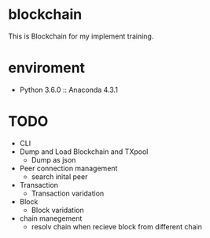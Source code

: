 # blockchain
This is Blockchain for my implement training.

# enviroment
- Python 3.6.0 :: Anaconda 4.3.1

# TODO
- CLI
- Dump and Load Blockchain and TXpool
    - Dump as json
- Peer connection management
    - search inital peer
- Transaction
    - Transaction varidation
- Block
    - Block varidation
- chain manegement
    - resolv chain when recieve block from different chain
